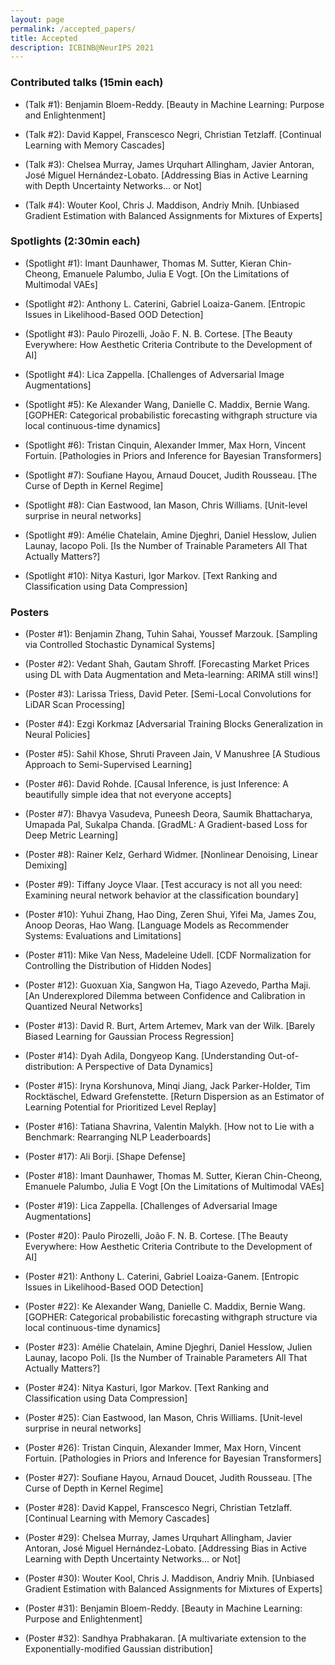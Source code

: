 ```yaml
---
layout: page
permalink: /accepted_papers/
title: Accepted
description: ICBINB@NeurIPS 2021
---
```

### Contributed talks (15min each)

* (Talk \#1): Benjamin Bloem-Reddy. [Beauty in Machine Learning: Purpose and Enlightenment]

* (Talk \#2): David Kappel, Franscesco Negri, Christian Tetzlaff. [Continual Learning with Memory Cascades]

* (Talk \#3): Chelsea Murray, James Urquhart Allingham, Javier Antoran, José Miguel Hernández-Lobato. [Addressing Bias in Active Learning with Depth Uncertainty Networks... or Not]

* (Talk \#4): Wouter Kool, Chris J. Maddison, Andriy Mnih. [Unbiased Gradient Estimation with Balanced Assignments for Mixtures of Experts]


### Spotlights (2:30min each)

* (Spotlight \#1):  Imant Daunhawer, Thomas M. Sutter, Kieran Chin-Cheong, Emanuele Palumbo, Julia E Vogt. [On the Limitations of Multimodal VAEs]

* (Spotlight \#2): Anthony L. Caterini, Gabriel Loaiza-Ganem. [Entropic Issues in Likelihood-Based OOD Detection]

* (Spotlight \#3): Paulo Pirozelli, João F. N. B. Cortese. [The Beauty Everywhere: How Aesthetic Criteria Contribute to the Development of AI]

* (Spotlight \#4): Lica Zappella. [Challenges of Adversarial Image Augmentations]

* (Spotlight \#5): Ke Alexander Wang, Danielle C. Maddix, Bernie Wang. [GOPHER: Categorical probabilistic forecasting withgraph structure via local continuous-time dynamics]

* (Spotlight \#6): Tristan Cinquin, Alexander Immer, Max Horn, Vincent Fortuin. [Pathologies in Priors and Inference for Bayesian Transformers]

* (Spotlight \#7): Soufiane Hayou, Arnaud Doucet, Judith Rousseau. [The Curse of Depth in Kernel Regime]

* (Spotlight \#8): Cian Eastwood, Ian Mason, Chris Williams. [Unit-level surprise in neural networks]

* (Spotlight \#9): Amélie Chatelain, Amine Djeghri, Daniel Hesslow, Julien Launay, Iacopo Poli. [Is the Number of Trainable Parameters All That Actually Matters?]

* (Spotlight \#10):  Nitya Kasturi, Igor Markov. [Text Ranking and Classification using Data Compression]


### Posters

* (Poster \#1):  Benjamin Zhang, Tuhin Sahai, Youssef Marzouk. [Sampling via Controlled Stochastic Dynamical Systems]

* (Poster \#2):  Vedant Shah, Gautam Shroff. [Forecasting Market Prices using DL with Data Augmentation and Meta-learning: ARIMA still wins!]

* (Poster \#3):  Larissa Triess, David Peter. [Semi-Local Convolutions for LiDAR Scan Processing]

* (Poster \#4): Ezgi Korkmaz [Adversarial Training Blocks Generalization in Neural Policies]

* (Poster \#5): Sahil Khose, Shruti Praveen Jain, V Manushree [A Studious Approach to Semi-Supervised Learning]

* (Poster \#6): David Rohde. [Causal Inference, is just Inference: A beautifully simple idea that not everyone accepts]

* (Poster \#7): Bhavya Vasudeva, Puneesh Deora, Saumik Bhattacharya, Umapada Pal, Sukalpa Chanda. [GradML: A Gradient-based Loss for Deep Metric Learning]

* (Poster \#8): Rainer Kelz, Gerhard Widmer. [Nonlinear Denoising, Linear Demixing]

* (Poster \#9): Tiffany Joyce Vlaar. [Test accuracy is not all you need: Examining neural network behavior at the classification boundary]

* (Poster \#10): Yuhui Zhang, Hao Ding, Zeren Shui, Yifei Ma, James Zou, Anoop Deoras, Hao Wang. [Language Models as Recommender Systems: Evaluations and Limitations]

* (Poster \#11): Mike Van Ness, Madeleine Udell. [CDF Normalization for Controlling the Distribution of Hidden Nodes]

* (Poster \#12): Guoxuan Xia, Sangwon Ha, Tiago Azevedo, Partha Maji. [An Underexplored Dilemma between Confidence and Calibration in Quantized Neural Networks]

* (Poster \#13): David R. Burt, Artem Artemev, Mark van der Wilk. [Barely Biased Learning for Gaussian Process Regression]

* (Poster \#14): Dyah Adila, Dongyeop Kang. [Understanding Out-of-distribution: A Perspective of Data Dynamics]

* (Poster \#15): Iryna Korshunova, Minqi Jiang, Jack Parker-Holder, Tim Rocktäschel, Edward Grefenstette. [Return Dispersion as an Estimator of Learning Potential for Prioritized Level Replay]

* (Poster \#16): Tatiana Shavrina, Valentin Malykh. [How not to Lie with a Benchmark: Rearranging NLP Leaderboards]

* (Poster \#17): Ali Borji. [Shape Defense]

* (Poster \#18):  Imant Daunhawer, Thomas M. Sutter, Kieran Chin-Cheong, Emanuele Palumbo, Julia E Vogt [On the Limitations of Multimodal VAEs]

* (Poster \#19): Lica Zappella. [Challenges of Adversarial Image Augmentations]

* (Poster \#20): Paulo Pirozelli, João F. N. B. Cortese. [The Beauty Everywhere: How Aesthetic Criteria Contribute to the Development of AI]

* (Poster \#21): Anthony L. Caterini, Gabriel Loaiza-Ganem. [Entropic Issues in Likelihood-Based OOD Detection]

* (Poster \#22): Ke Alexander Wang, Danielle C. Maddix, Bernie Wang. [GOPHER: Categorical probabilistic forecasting withgraph structure via local continuous-time dynamics]

* (Poster \#23): Amélie Chatelain, Amine Djeghri, Daniel Hesslow, Julien Launay, Iacopo Poli. [Is the Number of Trainable Parameters All That Actually Matters?]

* (Poster \#24):  Nitya Kasturi, Igor Markov. [Text Ranking and Classification using Data Compression]

* (Poster \#25): Cian Eastwood, Ian Mason, Chris Williams. [Unit-level surprise in neural networks]

* (Poster \#26): Tristan Cinquin, Alexander Immer, Max Horn, Vincent Fortuin. [Pathologies in Priors and Inference for Bayesian Transformers]

* (Poster \#27): Soufiane Hayou, Arnaud Doucet, Judith Rousseau. [The Curse of Depth in Kernel Regime]

* (Poster \#28): David Kappel, Franscesco Negri, Christian Tetzlaff. [Continual Learning with Memory Cascades]

* (Poster \#29): Chelsea Murray, James Urquhart Allingham, Javier Antoran, José Miguel Hernández-Lobato. [Addressing Bias in Active Learning with Depth Uncertainty Networks... or Not]

* (Poster \#30): Wouter Kool, Chris J. Maddison, Andriy Mnih. [Unbiased Gradient Estimation with Balanced Assignments for Mixtures of Experts]

* (Poster \#31): Benjamin Bloem-Reddy. [Beauty in Machine Learning: Purpose and Enlightenment]

* (Poster \#32): Sandhya Prabhakaran. [A multivariate extension to the Exponentially-modified Gaussian distribution]
